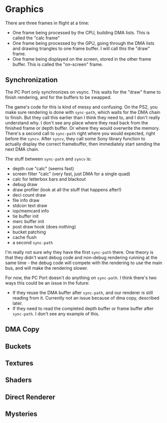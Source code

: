 # Graphics

There are three frames in flight at a time:
- One frame being processed by the CPU, building DMA lists. This is called the "calc frame"
- One frame being processed by the GPU, going through the DMA lists and drawing triangles to one frame buffer. I will call this the "draw" frame.
- One frame being displayed on the screen, stored in the other frame buffer.  This is called the "on-screen" frame.



## Synchronization

The PC Port only synchronizes on vsync. This waits for the "draw" frame to finish rendering, and for the buffers to be swapped.

The game's code for this is kind of messy and confusing. On the PS2, you make sure rendering is done with `sync-path`, which waits for the DMA chain to finish.  But they call this earlier than I think they need to, and I don't really understand why.  I don't see any place where they read back from the finished frame or depth buffer.  Or where they would overwrite the memory. There's a second call to `sync-path` right where you would expected, right before the `syncv`.  After `syncv`, they call some Sony library function to actually display the correct framebuffer, then immediately start sending the next DMA chain.

The stuff between `sync-path` and `syncv` is:
- depth cue "calc" (seems fast)
- screen filter "calc" (very fast, just DMA for a single quad)
- calc for letterbox bars and blackout
- debug draw
- draw profiler (look at all the stuff that happens after!)
- deci count draw
- file info draw
- stdcon text draw
- iop/memcard info
- tie buffer init
- merc buffer init
- post draw hook (does nothing)
- bucket patching
- cache flush
- a second `sync-path`

I'm really not sure why they have the first `sync-path` there. One theory is that they didn't want debug code and non-debug rendering running at the same time - the debug code will compete with the rendering to use the main bus, and will make the rendering slower.

For now, the PC Port doesn't do anything on `sync-path`. I think there's two ways this could be an issue in the future:
- If they reuse the DMA buffer after `sync-path`, and our renderer is still reading from it. Currently not an issue because of dma copy, described later.
- If they need to read the completed depth buffer or frame buffer after `sync-path`. I don't see any example of this.



## DMA Copy



## Buckets

## Textures

## Shaders

## Direct Renderer

## Mysteries

